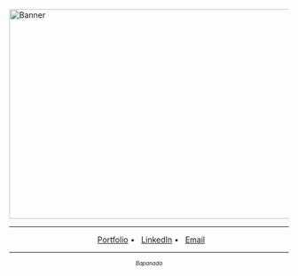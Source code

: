 <img width="1134" height="378" alt="Banner" src="https://github.com/user-attachments/assets/e88c4bde-e1d8-4490-8d23-e87b4f27c074" />

---

<p align="center">
  <a href="https://sereneprince.github.io/noahpn/">Portfolio</a>  •
  <a href="https://www.linkedin.com/in/nparknguyen/"> LinkedIn</a>  •
  <a href="mailto:noahparknguyen@gmail.com"> Email</a>
</p>

---

<p align="center">
  <sub><sup><em>Bapanada</em></sup></sub>
</p>

